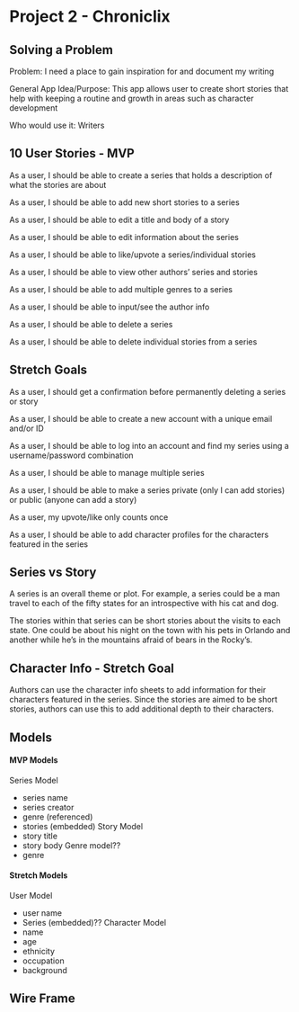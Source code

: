 # Project 2 - Chroniclix 

## Solving a Problem

Problem: I need a place to gain inspiration for and document my writing 

General App Idea/Purpose: This app allows user to create short stories that help with keeping a routine and growth in areas such as character development

Who would use it: Writers

## 10 User Stories - MVP

As a user, I should be able to create a series that holds a description of what the stories are about 

As a user, I should be able to add new short stories to a series 

As a user, I should be able to edit a title and body of a story 

As a user, I should be able to edit information about the series

As a user, I should be able to like/upvote a series/individual stories

As a user, I should be able to view other authors’ series and stories

As a user, I should be able to add multiple genres to a series

As a user, I should be able to input/see the author info 

As a user, I should be able to delete a series

As a user, I should be able to delete individual stories from a series

## Stretch Goals

As a user, I should get a confirmation before permanently deleting a series or story

As a user, I should be able to create a new account with a unique email and/or ID

As a user, I should be able to log into an account and find my series using a username/password combination 

As a user, I should be able to manage multiple series 

As a user, I should be able to make a series private (only I can add stories) or public (anyone can add a story) 

As a user, my upvote/like only counts once 

As a user, I should be able to add character profiles for the characters featured in the series 

## Series vs Story

A series is an overall theme or plot. For example, a series could be a man travel to each of the fifty states for an introspective with his cat and dog. 

The stories within that series can be short stories about the visits to each state. One could be about his night on the town with his pets in Orlando and another while he’s in the mountains afraid of bears in the Rocky’s. 

## Character Info - Stretch Goal

Authors can use the character info sheets to add information for their characters featured in the series. Since the stories are aimed to be short stories, authors can use this to add additional depth to their characters. 

## Models 

#### MVP Models

Series Model
- series name
- series creator 
- genre (referenced)
- stories (embedded)
Story Model
- story title
- story body
Genre model??
- genre 

#### Stretch Models

User Model
- user name
- Series (embedded)??
Character Model
- name
- age
- ethnicity
- occupation
- background

## Wire Frame

